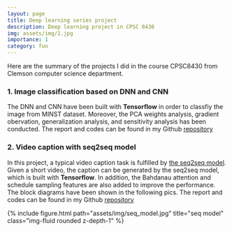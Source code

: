 ```yaml
---
layout: page
title: Deep learning series project
description: Deep learning project in CPSC 8430
img: assets/img/1.jpg
importance: 1
category: fun
---
```


Here are the summary of the projects I did in the course CPSC8430 from Clemson computer science department. 

### 1. Image classification based on DNN and CNN

The DNN and CNN have been built with **Tensorflow** in order to classfiy the image from MINST dataset. Moreover, the PCA weights analysis, gradient obervation, generalization analysis, and sensitivity analysis has been conducted. The report and codes can be found in my Github [repository](https://github.com/FangjianLi/Deep-learning-Project1-Image-Classification-with-DNN-CNN)

### 2. Video caption with seq2seq model

In this project, a typical video caption task is fulfilled by [the seq2seq model](https://openaccess.thecvf.com/content_iccv_2015/papers/Venugopalan_Sequence_to_Sequence_ICCV_2015_paper.pdf). Given a short video, the caption can be generated by the seq2seq model, which is built with **Tensorflow**. In addition, the Bahdanau attention and schedule sampling features are also added to improve the performance. The block diagrams have been shown in the following pics. The report and codes can be found in my Github [repository](https://github.com/FangjianLi/Deep-learning-Project2-Video-Captioning-with-seq2seq)


{% include figure.html path="assets/img/seq_model.jpg" title="seq model" class="img-fluid rounded z-depth-1" %}
